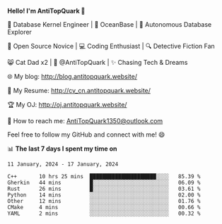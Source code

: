 
**Hello! I'm AntiTopQuark 👋**

🔧 Database Kernel Engineer | 🌊 OceanBase | 🤖 Autonomous Database Explorer

🌱 Open Source Novice | 💻 Coding Enthusiast | 🔍 Detective Fiction Fan

😸 Cat Dad x2 | 🎉 @AntiTopQuark | ✨ Chasing Tech & Dreams

🌐 My blog: http://blog.antitopquark.website/

📄 My Resume: http://cv_cn.antitopquark.website/

🏆 My OJ: http://oj.antitopquark.website/

📧 How to reach me: AntiTopQuark1350@outlook.com

Feel free to follow my GitHub and connect with me! 😄

📊 **The last 7 days I spent my time on** 

<!--START_SECTION:waka-->
```text
11 January, 2024 - 17 January, 2024

C++       10 hrs 25 mins  █████████████████████░░░░   85.39 % 
Gherkin   44 mins         █░░░░░░░░░░░░░░░░░░░░░░░░   06.09 % 
Rust      26 mins         █░░░░░░░░░░░░░░░░░░░░░░░░   03.61 % 
Python    14 mins         ░░░░░░░░░░░░░░░░░░░░░░░░░   02.00 % 
Other     12 mins         ░░░░░░░░░░░░░░░░░░░░░░░░░   01.76 % 
CMake     4 mins          ░░░░░░░░░░░░░░░░░░░░░░░░░   00.66 % 
YAML      2 mins          ░░░░░░░░░░░░░░░░░░░░░░░░░   00.32 %
```
<!--END_SECTION:waka-->


